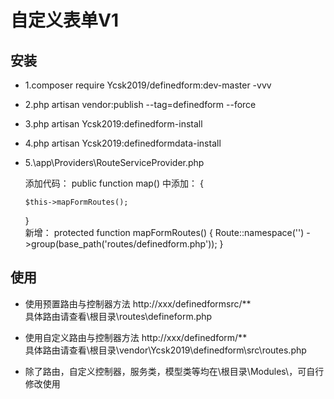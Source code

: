 # 自定义表单V1
## 安装
- 1.composer require Ycsk2019/definedform:dev-master -vvv
- 2.php artisan vendor:publish --tag=definedform --force
- 3.php artisan Ycsk2019:definedform-install
- 4.php artisan Ycsk2019:definedformdata-install
- 5.\app\Providers\RouteServiceProvider.php  

  添加代码：
  public function map() 中添加：
  {
  
      $this->mapFormRoutes();
  
  }  
  新增：
  protected function mapFormRoutes()
  {
      Route::namespace('')
          ->group(base_path('routes/definedform.php'));
  }
## 使用
- 使用预置路由与控制器方法
http://xxx/definedformsrc/**   
具体路由请查看\根目录\routes\defineform.php

- 使用自定义路由与控制器方法
http://xxx/definedform/**  
具体路由请查看\根目录\vendor\Ycsk2019\definedform\src\routes.php

- 除了路由，自定义控制器，服务类，模型类等均在\根目录\Modules\，可自行修改使用
